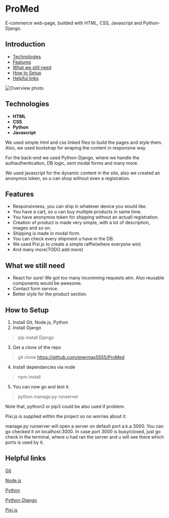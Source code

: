 # ProMed
E-commerce web-page, builded with HTML, CSS, Javascript and Python-Django.

## Introduction
  - [Technologies](#technologies)
  - [Features](#features)
  - [What we still need](#what-we-still-need)
  - [How to Setup](#how-to-setup)
  - [Helpful links](#helpful-links)

![Overview photo](RedmeIMG.png)

## Technologies

 - **HTML**
 - **CSS**
 - **Python**
 - **Javascript**
  
We used simple html and css linked files to build the pages and style them. Also, we used bootstrap for wraping the content in responsive way.

For the back-end we used Python-Django, where we handle the authauthentication, DB logic, sent modal forms and many more.

We used javascript for the dynamic content in the site, also we created an anonymos token, so u can shop without even a registration.

## Features
- Responsivness, you can ship in whatever device you would like.
- You have a cart, so u can buy multiple products in same time.
- You have anonymos token for shipping without an actuall registration.
- Creation of product is made very simple, with a lot of description, images and so on.
- Shipping is made in modal form.
- You can check every shipment u have in the DB.
- We used Pixi.js to create a simple raffle(where everyone win)
- And many more(TODO add more)

## What we still need
- React for sure! We got too many incomming requests atm. Also reusable components would be awesome.
- Contact form service.
- Better style for the product section.

## How to Setup
1. Install Git, Node.js, Python
2. Install Django
> pip install Django
3. Get a clone of the repo
> git clone https://github.com/enermax5555/ProMed
4. Install dependancies via node
> npm install
5. You can now go and test it.
> python manage.py runserver

Note that, python3 or pip3 could be also used if problem. 

Pixi.js is supplied within the project so no worries about it.

manage.py runserver will open a server on default port a.k.a 3000.
You can go checked it on localhost:3000. In case port 3000 is busy/closed, just go check in the terminal, where u had ran the server and u will see there which ports is used by it.

## Helpful links
[Git](https://git-scm.com)

[Node.js](nodejs.org)

[Python](https://www.python.org)

[Python-Django](https://www.djangoproject.com)

[Pixi.js](https://pixijs.com)
